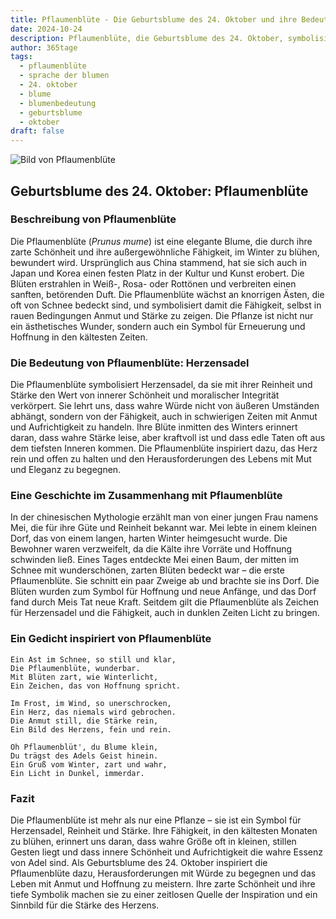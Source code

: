 ```yaml
---
title: Pflaumenblüte - Die Geburtsblume des 24. Oktober und ihre Bedeutung
date: 2024-10-24
description: Pflaumenblüte, die Geburtsblume des 24. Oktober, symbolisiert Herzensadel. Erfahre mehr über ihre Geschichte, Bedeutung und Symbolik in der Sprache der Blumen.
author: 365tage
tags:
  - pflaumenblüte
  - sprache der blumen
  - 24. oktober
  - blume
  - blumenbedeutung
  - geburtsblume
  - oktober
draft: false
---
```


![Bild von Pflaumenblüte](https://cdn.pixabay.com/photo/2021/03/07/08/28/plum-blossom-6075483_640.jpg#center)


## Geburtsblume des 24. Oktober: Pflaumenblüte

### Beschreibung von Pflaumenblüte

Die Pflaumenblüte (_Prunus mume_) ist eine elegante Blume, die durch ihre zarte Schönheit und ihre außergewöhnliche Fähigkeit, im Winter zu blühen, bewundert wird. Ursprünglich aus China stammend, hat sie sich auch in Japan und Korea einen festen Platz in der Kultur und Kunst erobert. Die Blüten erstrahlen in Weiß-, Rosa- oder Rottönen und verbreiten einen sanften, betörenden Duft. Die Pflaumenblüte wächst an knorrigen Ästen, die oft von Schnee bedeckt sind, und symbolisiert damit die Fähigkeit, selbst in rauen Bedingungen Anmut und Stärke zu zeigen. Die Pflanze ist nicht nur ein ästhetisches Wunder, sondern auch ein Symbol für Erneuerung und Hoffnung in den kältesten Zeiten.

### Die Bedeutung von Pflaumenblüte: Herzensadel

Die Pflaumenblüte symbolisiert Herzensadel, da sie mit ihrer Reinheit und Stärke den Wert von innerer Schönheit und moralischer Integrität verkörpert. Sie lehrt uns, dass wahre Würde nicht von äußeren Umständen abhängt, sondern von der Fähigkeit, auch in schwierigen Zeiten mit Anmut und Aufrichtigkeit zu handeln. Ihre Blüte inmitten des Winters erinnert daran, dass wahre Stärke leise, aber kraftvoll ist und dass edle Taten oft aus dem tiefsten Inneren kommen. Die Pflaumenblüte inspiriert dazu, das Herz rein und offen zu halten und den Herausforderungen des Lebens mit Mut und Eleganz zu begegnen.

### Eine Geschichte im Zusammenhang mit Pflaumenblüte

In der chinesischen Mythologie erzählt man von einer jungen Frau namens Mei, die für ihre Güte und Reinheit bekannt war. Mei lebte in einem kleinen Dorf, das von einem langen, harten Winter heimgesucht wurde. Die Bewohner waren verzweifelt, da die Kälte ihre Vorräte und Hoffnung schwinden ließ. Eines Tages entdeckte Mei einen Baum, der mitten im Schnee mit wunderschönen, zarten Blüten bedeckt war – die erste Pflaumenblüte. Sie schnitt ein paar Zweige ab und brachte sie ins Dorf. Die Blüten wurden zum Symbol für Hoffnung und neue Anfänge, und das Dorf fand durch Meis Tat neue Kraft. Seitdem gilt die Pflaumenblüte als Zeichen für Herzensadel und die Fähigkeit, auch in dunklen Zeiten Licht zu bringen.

### Ein Gedicht inspiriert von Pflaumenblüte

```
Ein Ast im Schnee, so still und klar,
Die Pflaumenblüte, wunderbar.
Mit Blüten zart, wie Winterlicht,
Ein Zeichen, das von Hoffnung spricht.

Im Frost, im Wind, so unerschrocken,
Ein Herz, das niemals wird gebrochen.
Die Anmut still, die Stärke rein,
Ein Bild des Herzens, fein und rein.

Oh Pflaumenblüt', du Blume klein,
Du trägst des Adels Geist hinein.
Ein Gruß vom Winter, zart und wahr,
Ein Licht in Dunkel, immerdar.
```

### Fazit

Die Pflaumenblüte ist mehr als nur eine Pflanze – sie ist ein Symbol für Herzensadel, Reinheit und Stärke. Ihre Fähigkeit, in den kältesten Monaten zu blühen, erinnert uns daran, dass wahre Größe oft in kleinen, stillen Gesten liegt und dass innere Schönheit und Aufrichtigkeit die wahre Essenz von Adel sind. Als Geburtsblume des 24. Oktober inspiriert die Pflaumenblüte dazu, Herausforderungen mit Würde zu begegnen und das Leben mit Anmut und Hoffnung zu meistern. Ihre zarte Schönheit und ihre tiefe Symbolik machen sie zu einer zeitlosen Quelle der Inspiration und ein Sinnbild für die Stärke des Herzens.